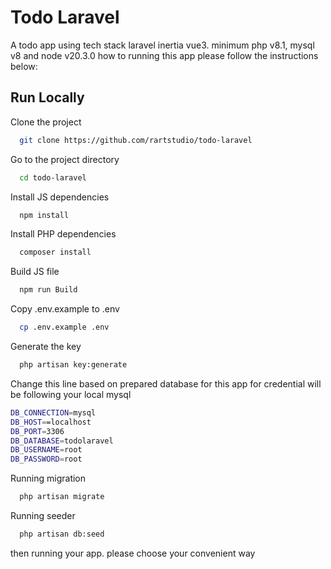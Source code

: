 # Todo Laravel

A todo app using tech stack laravel inertia vue3. minimum php v8.1, mysql v8 and node v20.3.0 how to running this app please follow the instructions below:

## Run Locally

Clone the project

```bash
  git clone https://github.com/rartstudio/todo-laravel
```

Go to the project directory

```bash
  cd todo-laravel
```

Install JS dependencies

```bash
  npm install
```

Install PHP dependencies

```bash
  composer install
```

Build JS file

```bash
  npm run Build
```

Copy .env.example to .env

```bash
  cp .env.example .env
```

Generate the key

```bash
  php artisan key:generate
```

Change this line based on prepared database for this app for credential will be following your local mysql

```bash
DB_CONNECTION=mysql
DB_HOST==localhost
DB_PORT=3306
DB_DATABASE=todolaravel
DB_USERNAME=root
DB_PASSWORD=root
```

Running migration

```bash
  php artisan migrate
```

Running seeder

```bash
  php artisan db:seed
```

then running your app. please choose your convenient way
